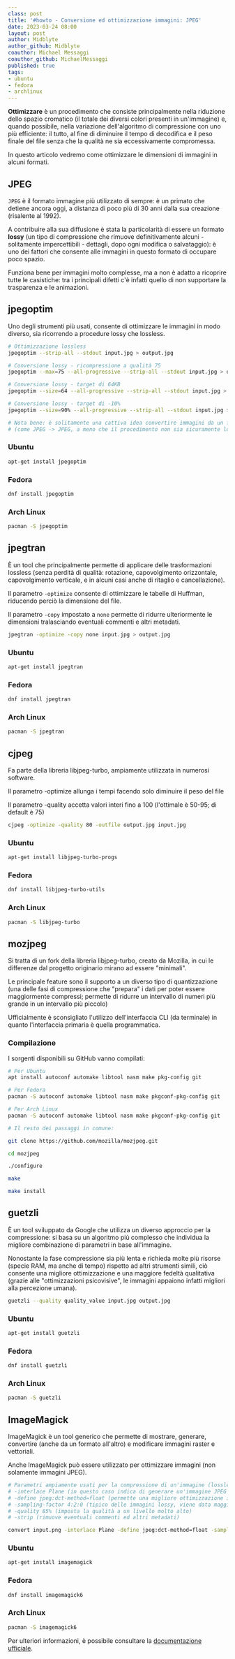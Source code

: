 ```yaml
---
class: post
title: '#howto - Conversione ed ottimizzazione immagini: JPEG'
date: 2023-03-24 08:00
layout: post
author: Midblyte
author_github: Midblyte
coauthor: Michael Messaggi
coauthor_github: MichaelMessaggi
published: true
tags:
- ubuntu
- fedora
- archlinux
---
```



**Ottimizzare** è un procedimento che consiste principalmente nella riduzione dello spazio cromatico (il totale dei diversi colori presenti in un'immagine) e, quando possibile, nella variazione dell'algoritmo di compressione con uno più efficiente: il tutto, al fine di diminuire il tempo di decodifica e il peso finale del file senza che la qualità ne sia eccessivamente compromessa.

In questo articolo vedremo come ottimizzare le dimensioni di immagini in alcuni formati.


## JPEG

`JPEG` è il formato immagine più utilizzato di sempre: è un primato che detiene ancora oggi, a distanza di poco più di 30 anni dalla sua creazione (risalente al 1992).

A contribuire alla sua diffusione è stata la particolarità di essere un formato **lossy** (un tipo di compressione che rimuove definitivamente alcuni - solitamente impercettibili - dettagli, dopo ogni modifica o salvataggio): è uno dei fattori che consente alle immagini in questo formato di occupare poco spazio.

Funziona bene per immagini molto complesse, ma a non è adatto a ricoprire tutte le casistiche: tra i principali difetti c'è infatti quello di non supportare la trasparenza e le animazioni.



## jpegoptim

Uno degli strumenti più usati, consente di ottimizzare le immagini in modo diverso, sia ricorrendo a procedure lossy che lossless.

```bash
# Ottimizzazione lossless
jpegoptim --strip-all --stdout input.jpg > output.jpg

# Conversione lossy - ricompressione a qualità 75
jpegoptim --max=75 --all-progressive --strip-all --stdout input.jpg > output.jpg

# Conversione lossy - target di 64KB
jpegoptim --size=64 --all-progressive --strip-all --stdout input.jpg > output.jpg

# Conversione lossy - target di -10%
jpegoptim --size=90% --all-progressive --strip-all --stdout input.jpg > output.jpg

# Nota bene: è solitamente una cattiva idea convertire immagini da un formato lossy ad uno lossy.
# (come JPEG -> JPEG, a meno che il procedimento non sia sicuramente lossless).
```

### Ubuntu

```bash
apt-get install jpegoptim
```

### Fedora

```bash
dnf install jpegoptim
```

### Arch Linux

```bash
pacman -S jpegoptim
```


## jpegtran

È un tool che principalmente permette di applicare delle trasformazioni lossless (senza perdità di qualità: rotazione, capovolgimento orizzontale, capovolgimento verticale, e in alcuni casi anche di ritaglio e cancellazione).

Il parametro `-optimize` consente di ottimizzare le tabelle di Huffman, riducendo perciò la dimensione del file.

Il parametro `-copy` impostato a `none` permette di ridurre ulteriormente le dimensioni tralasciando eventuali commenti e altri metadati.

```bash
jpegtran -optimize -copy none input.jpg > output.jpg
```


### Ubuntu

```bash
apt-get install jpegtran
```

### Fedora

```bash
dnf install jpegtran
```

### Arch Linux

```bash
pacman -S jpegtran
```


## cjpeg

Fa parte della libreria libjpeg-turbo, ampiamente utilizzata in numerosi software.

Il parametro -optimize allunga i tempi facendo solo diminuire il peso del file

Il parametro -quality accetta valori interi fino a 100 (l'ottimale è 50-95; di default è 75)

```bash
cjpeg -optimize -quality 80 -outfile output.jpg input.jpg
```

### Ubuntu

```bash
apt-get install libjpeg-turbo-progs
```

### Fedora

```bash
dnf install libjpeg-turbo-utils
```

### Arch Linux

```bash
pacman -S libjpeg-turbo
```


## mozjpeg

Si tratta di un fork della libreria libjpeg-turbo, creato da Mozilla, in cui le differenze dal progetto originario mirano ad essere "minimali".

Le principale feature sono il supporto a un diverso tipo di quantizzazione (una delle fasi di compressione che "prepara" i dati per poter essere maggiormente compressi; permette di ridurre un intervallo di numeri più grande in un intervallo più piccolo)

Ufficialmente è sconsigliato l'utilizzo dell'interfaccia CLI (da terminale) in quanto l'interfaccia primaria è quella programmatica.

### Compilazione

I sorgenti disponibili su GitHub vanno compilati:

```bash
# Per Ubuntu
apt install autoconf automake libtool nasm make pkg-config git

# Per Fedora
pacman -S autoconf automake libtool nasm make pkgconf-pkg-config git

# Per Arch Linux
pacman -S autoconf automake libtool nasm make pkgconf-pkg-config git

# Il resto dei passaggi in comune:

git clone https://github.com/mozilla/mozjpeg.git

cd mozjpeg

./configure

make

make install
```


## guetzli

È un tool sviluppato da Google che utilizza un diverso approccio per la compressione: si basa su un algoritmo più complesso che individua la migliore combinazione di parametri in base all'immagine.

Nonostante la fase compressione sia più lenta e richieda molte più risorse (specie RAM, ma anche di tempo) rispetto ad altri strumenti simili, ciò consente una migliore ottimizzazione e una maggiore fedeltà qualitativa (grazie alle "ottimizzazioni psicovisive", le immagini appaiono infatti migliori alla percezione umana).

```bash
guetzli --quality quality_value input.jpg output.jpg
```

### Ubuntu

```bash
apt-get install guetzli
```

### Fedora

```bash
dnf install guetzli
```

### Arch Linux

```bash
pacman -S guetzli
```


## ImageMagick

ImageMagick è un tool generico che permette di mostrare, generare, convertire (anche da un formato all'altro) e modificare immagini raster e vettoriali.

Anche ImageMagick può essere utilizzato per ottimizzare immagini (non solamente immagini JPEG).

```bash
# Parametri ampiamente usati per la compressione di un'immagine (lossless -> lossy):
# -interlace Plane (in questo caso indica di generare un'immagine JPEG progressiva)
# -define jpeg:dct-method=float (permette una migliore ottimizzazione impiegando però più tempo)
# -sampling-factor 4:2:0 (tipico delle immagini lossy, viene data maggiore rilevanza alla scala di grigi e meno alla componente cromatica)
# -quality 85% (imposta la qualità a un livello molto alto)
# -strip (rimuove eventuali commenti ed altri metadati)

convert input.png -interlace Plane -define jpeg:dct-method=float -sampling-factor 4:2:0 -quality 85% -strip output.jpg
```

### Ubuntu

```bash
apt-get install imagemagick
```

### Fedora

```bash
dnf install imagemagick6
```

### Arch Linux

```bash
pacman -S imagemagick6
```

Per ulteriori informazioni, è possibile consultare la [documentazione ufficiale](https://imagemagick.org/script/command-line-options.php).
